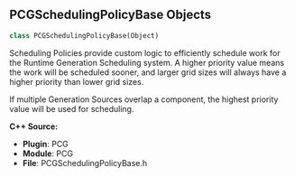 ## PCGSchedulingPolicyBase Objects

```python
class PCGSchedulingPolicyBase(Object)
```

Scheduling Policies provide custom logic to efficiently schedule work for the Runtime Generation Scheduling system.
A higher priority value means the work will be scheduled sooner, and larger grid sizes will always have a higher
priority than lower grid sizes.

If multiple Generation Sources overlap a component, the highest priority value will be used for scheduling.

**C++ Source:**

- **Plugin**: PCG
- **Module**: PCG
- **File**: PCGSchedulingPolicyBase.h

<a id="unreal.PCGSelectGrammarSettings"></a>